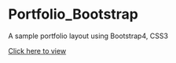 # Portfolio_Bootstrap
A sample portfolio layout using Bootstrap4, CSS3

[Click here to view](https://ashagm.github.io/Portfolio_Bootstrap/)
